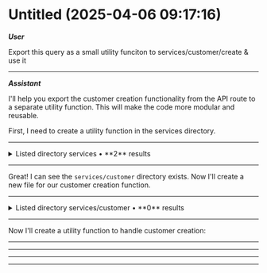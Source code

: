<!-- Generated by SpecStory -->

# Untitled (2025-04-06 09:17:16)

_**User**_

Export this query as a small utility funciton to services/customer/create & use it 

---

_**Assistant**_

I'll help you export the customer creation functionality from the API route to a separate utility function. This will make the code more modular and reusable.

First, I need to create a utility function in the services directory.

---

<details>
            <summary>Listed directory services • **2** results</summary>
        
| Name |
|-------|
| 📁 `order` |
| 📁 `customer` |

</details>

---

Great! I can see the `services/customer` directory exists. Now I'll create a new file for our customer creation function.

---

<details>
            <summary>Listed directory services/customer • **0** results</summary>
        
No results found
</details>

---

Now I'll create a utility function to handle customer creation:

---



---



---



---

